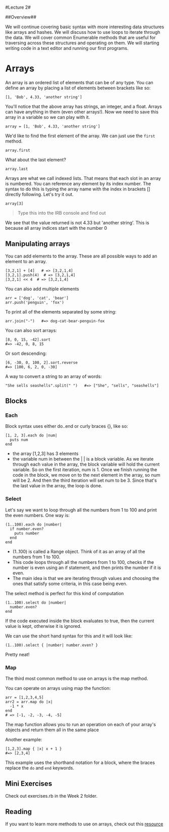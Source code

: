 #Lecture 2#

##Overview##

We will continue covering basic syntax with more interesting data structures like arrays and hashes. We will discuss how to use loops to iterate through the data. We will cover common Enumerable methods that are useful for traversing across these structures and operating on them. We will starting writing code in a text editor and running our first programs.

# Arrays

An array is an ordered list of elements that can be of any type. You can define an array by placing a list of elements between brackets like so:

```
[1, 'Bob', 4.33, 'another string']
```

You'll notice that the above array has strings, an integer, and a float. Arrays can have anything in them (even other arrays!). Now we need to save this array in a variable so we can play with it.

```
array = [1, 'Bob', 4.33, 'another string']
```

We'd like to find the first element of the array. We can just use the `first` method.

```
array.first
```

What about the last element?

```
array.last
```

Arrays are what we call indexed lists. That means that each slot in an array is numbered. You can reference any element by its index number. The syntax to do this is typing the array name with the index in brackets [] directly following. Let's try it out.

```
array[3]
```
> Type this into the IRB console and find out

We see that the value returned is not 4.33 but 'another string'. This is because all array indices start with the number 0

## Manipulating arrays

You can add elements to the array. These are all possible ways to add an element to an array.

```
[3,2,1] + [4]   # => [3,2,1,4]
[3,2,1].push(4)  # => [3,2,1,4]
[3,2,1] << 4  # => [3,2,1,4]
```

You can also add multiple elements
```
arr = ['dog', 'cat', 'bear']
arr.push('penguin', 'fox')
```
To print all of the elements separated by some string:
```
arr.join("-")   #=> dog-cat-bear-penguin-fox
```

You can also sort arrays:

```
[8, 0, 15, -42].sort
#=> -42, 0, 8, 15
```

Or sort descending:
```
[6, -30, 0, 100, 2].sort.reverse  
#=> [100, 6, 2, 0, -30]
```

A way to convert a string to an array of words:
```
"She sells seashells".split(" ")   #=> ["She", "sells", "seashells"]
```

## Blocks

### Each

Block syntax uses either do..end or curly braces {}, like so:

```
[1, 2, 3].each do |num|
  puts num
end
```

* the array [1,2,3] has 3 elements
* the variable num in between the | | is a block variable. As we iterate through each value in the array, the block variable will hold the current variable. So on the first iteration, num is 1. Once we finish running the code in the block, we move on to the next element in the array, so num will be 2. And then the third iteration will set num to be 3. Since that's the last value in the array, the loop is done.

### Select

Let's say we want to loop through all the numbers from 1 to 100 and print the even numbers. One way is:

```
(1..100).each do |number|
  if number.even?
    puts number
  end
end
```
* (1..100) is called a Range object. Think of it as an array of all the numbers from 1 to 100.
* This code loops through all the numbers from 1 to 100, checks if the number is even using an if statement, and then prints the number if it is even.
* The main idea is that we are iterating through values and choosing the ones that satisfy some criteria, in this case being even.

The select method is perfect for this kind of computation

```
(1..100).select do |number|
  number.even?
end
```

If the code executed inside the block evaluates to true, then the current value is kept, otherwise it is ignored.

We can use the short hand syntax for this and it will look like:
```
(1..100).select { |number| number.even? }
```

Pretty neat!

### Map

The third most common method to use on arrays is the map method.

You can operate on arrays using map the function:
```
arr = [1,2,3,4,5]
arr2 = arr.map do |x|
  -1 * x
end
# => [-1, -2, -3, -4, -5]
```

The map function allows you to run an operation on each of your array's objects and return them all in the same place

Another example:

```
[1,2,3].map { |x| x + 1 }
#=> [2,3,4]
```

This example uses the shorthand notation for a block, where the braces replace the `do` and `end` keywords.

## Mini Exercises

Check out exercises.rb in the Week 2 folder.

## Reading

If you want to learn more methods to use on arrays, check out this [resource](http://www.gotealeaf.com/books/ruby/read/arrays)
